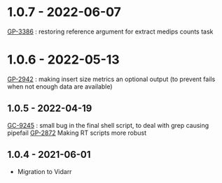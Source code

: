 # 1.0.7 - 2022-06-07
[GP-3386](https://jira.oicr.on.ca/browse/GP-3386) : restoring reference argument for extract medips counts task
# 1.0.6 - 2022-05-13
[GP-2942](https://jira.oicr.on.ca/browse/GP-2942) : making insert size metrics an optional output (to prevent fails when not enough data are available)
## 1.0.5 - 2022-04-19
[GC-9245](https://jira.oicr.on.ca/browse/GC-9245) : small bug in the final shell script, to deal with grep causing pipefail
[GP-2872](https://jira.oicr.on.ca/browse/GP-2872) Making RT scripts more robust
## 1.0.4 - 2021-06-01
- Migration to Vidarr
